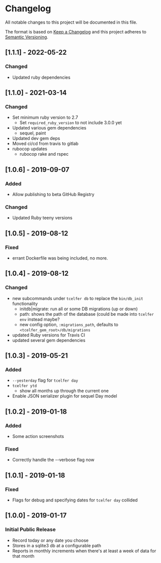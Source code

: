 # Changelog
All notable changes to this project will be documented in this file.

The format is based on [Keep a Changelog](http://keepachangelog.com/en/1.0.0/)
and this project adheres to [Semantic Versioning](http://semver.org/spec/v2.0.0.html).

## [1.1.1]  - 2022-05-22
### Changed
- Updated ruby dependencies

## [1.1.0]  - 2021-03-14
### Changed
- Set minimum ruby version to 2.7
  - Set `required_ruby_version` to not include 3.0.0 yet
- Updated various gem dependencies
  - sequel, paint
- Updated dev gem deps
- Moved ci/cd from travis to gitlab
- rubocop updates
  - rubocop rake and rspec

## [1.0.6]  - 2019-09-07
### Added
- Allow publishing to beta GitHub Registry
### Changed
- Updated Ruby teeny versions

## [1.0.5]  - 2019-08-12
### Fixed
- errant Dockerfile was being included, no more.

## [1.0.4]  - 2019-08-12
### Changed
- new subcommands under `tcelfer db` to replace the `bin/db_init` functionality
  - initdb|migrate: run all or some DB migrations (up or down)
  - path: shows the path of the database (could be made into `tcelfer env` instead maybe?
  - new config option, `:migrations_path`, defaults to `<tcelfer_gem_root>/db/migrations`
- updated Ruby versions for Travis CI
- updated several gem dependencies

## [1.0.3]  - 2019-05-21
### Added
- `--yesterday` flag for `tcelfer day`
- `tcelfer ytd`
  - show all months up through the current one
- Enable JSON serializer plugin for sequel Day model

## [1.0.2]  - 2019-01-18
### Added
- Some action screenshots
### Fixed
- Correctly handle the --verbose flag now

## [1.0.1]  - 2019-01-18
### Fixed
- Flags for debug and specifying dates for `tcelfer day` collided

## [1.0.0]  - 2019-01-17
### Initial Public Release
- Record today or any date you choose
- Stores in a sqlite3 db at a configurable path
- Reports in monthly increments when there's at least a week of data for that month
